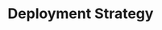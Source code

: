---
title: Deployment Strategy
excerpt: ''
deprecated: false
hidden: true
metadata:
  title: ''
  description: ''
  robots: index
next:
  description: ''
---